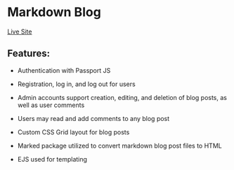 # Markdown Blog

[Live Site](https://express-blog.currandev.com)

## Features:

* Authentication with Passport JS

* Registration, log in, and log out for users

* Admin accounts support creation, editing, and deletion of blog posts, as well as user comments

* Users may read and add comments to any blog post

* Custom CSS Grid layout for blog posts

* Marked package utilized to convert markdown blog post files to HTML

* EJS used for templating